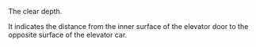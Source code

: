 The clear depth.


<!-- comment -->


It indicates the distance from the inner surface of the elevator door to the opposite surface of the elevator car.


